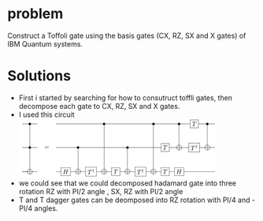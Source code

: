 # problem 
Construct a Toffoli gate using the basis gates (CX, RZ, SX and X gates) of IBM Quantum systems.

# Solutions
- First i started by searching for how to consutruct toffli gates, then decompose each gate to CX, RZ, SX and X gates.
- I used this circuit 
![Alt text](images/Qcircuit_Toffolipng.png?raw=true "Toffoli gate")
- we could see that we could decomposed hadamard gate into three rotation RZ with PI/2 angle , SX, RZ  with PI/2 angle
- T and T dagger gates can be deomposed into RZ rotation with PI/4 and -PI/4 angles.
